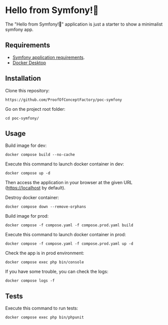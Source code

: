 Hello from Symfony!👋
========================

The "Hello from Symfony!👋" application is just a starter to show a minimalist symfony app.

Requirements
------------

* [Symfony application requirements][1].
* [Docker Desktop][2]

Installation
------------

Clone this repository:

```console
https://github.com/ProofOfConceptFactory/poc-symfony
```

Go on the project root folder:

```console
cd poc-symfony/
```

Usage
-----

Build image for dev:
```console
docker compose build --no-cache
```

Execute this command to launch docker container in dev:
```console
docker compose up -d
```

Then access the application in your browser at the given URL (<https://localhost> by default).

Destroy docker container:
```console
docker compose down --remove-orphans
```

Build image for prod:
```console
docker compose -f compose.yaml -f compose.prod.yaml build
```

Execute this command to launch docker container in prod:
```console
docker compose -f compose.yaml -f compose.prod.yaml up -d
```

Check the app is in prod environment:
```console
docker compose exec php bin/console
```

If you have some trouble, you can check the logs:
```console
docker compose logs -f
```

Tests
-----

Execute this command to run tests:

```console
docker compose exec php bin/phpunit
```

[1]: https://symfony.com/doc/current/setup.html#technical-requirements
[2]: https://www.docker.com/products/docker-desktop/
